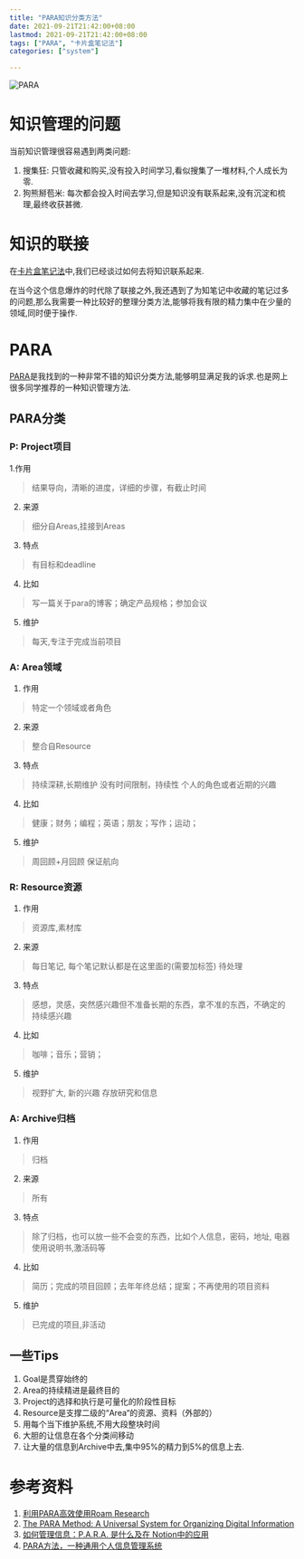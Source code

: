 ```yaml
---
title: "PARA知识分类方法"
date: 2021-09-21T21:42:00+08:00
lastmod: 2021-09-21T21:42:00+08:00
tags: ["PARA", "卡片盒笔记法"]
categories: ["system"]

---
```


![PARA](https://cdn.jsdelivr.net/gh/chengyi818/images@master//img/1_rWFucoHrba0AYaOql1dGAg.jpeg)

# 知识管理的问题
当前知识管理很容易遇到两类问题:
1. 搜集狂: 只管收藏和购买,没有投入时间学习,看似搜集了一堆材料,个人成长为零.
2. 狗熊掰苞米: 每次都会投入时间去学习,但是知识没有联系起来,没有沉淀和梳理,最终收获甚微.

# 知识的联接
在[卡片盒笔记法](https://blog.yitinglove.cn/post/system/zettelkasten_notes/)中,我们已经谈过如何去将知识联系起来.

在当今这个信息爆炸的时代除了联接之外,我还遇到了为知笔记中收藏的笔记过多的问题,那么我需要一种比较好的整理分类方法,能够将我有限的精力集中在少量的领域,同时便于操作.

# PARA
[PARA](https://fortelabs.co/blog/para)是我找到的一种非常不错的知识分类方法,能够明显满足我的诉求.也是网上很多同学推荐的一种知识管理方法.

## PARA分类
### P: Project项目
1.作用
> 结果导向，清晰的进度，详细的步骤，有截止时间

2. 来源
> 细分自Areas,挂接到Areas

3. 特点
> 有目标和deadline

4. 比如
> 写一篇关于para的博客；确定产品规格；参加会议

5. 维护
> 每天,专注于完成当前项目

### A: Area领域
1. 作用
> 特定一个领域或者角色

2. 来源
> 整合自Resource

3. 特点
> 持续深耕,长期维护
> 没有时间限制，持续性
> 个人的角色或者近期的兴趣

4. 比如
> 健康；财务；编程；英语；朋友；写作；运动；

5. 维护
> 周回顾+月回顾
> 保证航向

### R: Resource资源
1. 作用
> 资源库,素材库

2. 来源
> 每日笔记, 每个笔记默认都是在这里面的(需要加标签)
> 待处理

3. 特点
> 感想，灵感，突然感兴趣但不准备长期的东西，拿不准的东西，不确定的
> 持续感兴趣

4. 比如
> 咖啡；音乐；营销；

5. 维护
> 视野扩大, 新的兴趣
> 存放研究和信息

### A: Archive归档
1. 作用
> 归档

2. 来源
> 所有

3. 特点
> 除了归档，也可以放一些不会变的东西，比如个人信息，密码，地址, 电器使用说明书,激活码等

4. 比如
> 简历；完成的项目回顾；去年年终总结；提案；不再使用的项目资料

5. 维护
> 已完成的项目,非活动

## 一些Tips
1. Goal是贯穿始终的
2. Area的持续精进是最终目的
3. Project的选择和执行是可量化的阶段性目标
4. Resource是支撑二级的“Area“的资源、资料（外部的）
5. 用每个当下维护系统,不用大段整块时间
6. 大胆的让信息在各个分类间移动
7. 让大量的信息到Archive中去,集中95%的精力到5%的信息上去.

# 参考资料
1. [利用PARA高效使用Roam Research](https://zhuanlan.zhihu.com/p/334367936)
2. [The PARA Method: A Universal System for Organizing Digital Information](https://fortelabs.co/blog/para)
3. [如何管理信息：P.A.R.A. 是什么及在 Notion中的应用](https://sspai.com/post/61459)
4. [PARA方法，一种通用个人信息管理系统](https://zhuanlan.zhihu.com/p/149610578)
